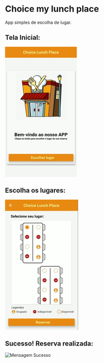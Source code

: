 # Choice my lunch place

App simples de escolha de lugar.

## Tela Inicial: 

![Tela Inicial](https://github.com/vitoriassia/choice-my-lunch-place/blob/main/assets/imagens_readme/primeira-tela.jpeg)

## Escolha os lugares:
![Segunda Tela](https://github.com/vitoriassia/choice-my-lunch-place/blob/main/assets/imagens_readme/escolher-lugar.jpeg)

## Sucesso! Reserva realizada:

![Mensagem Sucesso](https://github.com/vitoriassia/choice-my-lunch-place/blob/main/assets/imagens_readme/gif-sucess-readme.gif)
